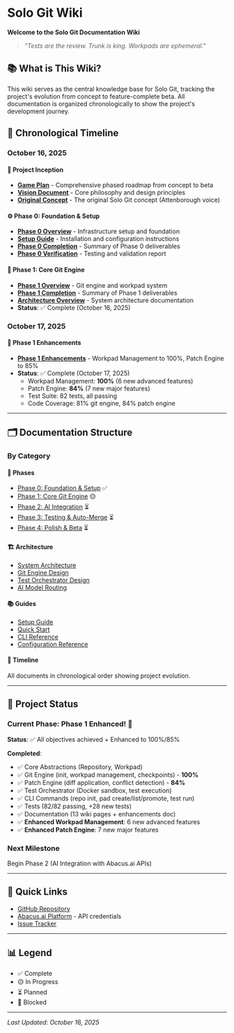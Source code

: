 
# Solo Git Wiki

**Welcome to the Solo Git Documentation Wiki**

> *"Tests are the review. Trunk is king. Workpads are ephemeral."*

## 📚 What is This Wiki?

This wiki serves as the central knowledge base for Solo Git, tracking the project's evolution from concept to feature-complete beta. All documentation is organized chronologically to show the project's development journey.

## 📅 Chronological Timeline

### October 16, 2025

#### 🎯 Project Inception
- **[Game Plan](./timeline/2025-10-16-game-plan.md)** - Comprehensive phased roadmap from concept to beta
- **[Vision Document](./timeline/2025-10-16-vision.md)** - Core philosophy and design principles
- **[Original Concept](./timeline/2025-10-16-concept.md)** - The original Solo Git concept (Attenborough voice)

#### ⚙️ Phase 0: Foundation & Setup
- **[Phase 0 Overview](./phases/phase-0-overview.md)** - Infrastructure setup and foundation
- **[Setup Guide](./guides/setup-guide.md)** - Installation and configuration instructions
- **[Phase 0 Completion](./phases/phase-0-completion.md)** - Summary of Phase 0 deliverables
- **[Phase 0 Verification](./phases/phase-0-verification.md)** - Testing and validation report

#### 🔧 Phase 1: Core Git Engine
- **[Phase 1 Overview](./phases/phase-1-overview.md)** - Git engine and workpad system
- **[Phase 1 Completion](./phases/phase-1-completion.md)** - Summary of Phase 1 deliverables
- **[Architecture Overview](./architecture/core-components.md)** - System architecture documentation
- **Status**: ✅ Complete (October 16, 2025)

### October 17, 2025

#### 🚀 Phase 1 Enhancements
- **[Phase 1 Enhancements](./phases/phase-1-enhancements.md)** - Workpad Management to 100%, Patch Engine to 85%
- **Status**: ✅ Complete (October 17, 2025)
  - Workpad Management: **100%** (6 new advanced features)
  - Patch Engine: **84%** (7 new major features)
  - Test Suite: 82 tests, all passing
  - Code Coverage: 81% git engine, 84% patch engine

---

## 🗂️ Documentation Structure

### By Category

#### 📖 Phases
- [Phase 0: Foundation & Setup](./phases/phase-0-overview.md) ✅
- [Phase 1: Core Git Engine](./phases/phase-1-overview.md) 🟡
- [Phase 2: AI Integration](./phases/phase-2-overview.md) ⏳
- [Phase 3: Testing & Auto-Merge](./phases/phase-3-overview.md) ⏳
- [Phase 4: Polish & Beta](./phases/phase-4-overview.md) ⏳

#### 🏗️ Architecture
- [System Architecture](./architecture/core-components.md)
- [Git Engine Design](./architecture/git-engine.md)
- [Test Orchestrator Design](./architecture/test-orchestrator.md)
- [AI Model Routing](./architecture/model-routing.md)

#### 📚 Guides
- [Setup Guide](./guides/setup-guide.md)
- [Quick Start](./guides/quick-start.md)
- [CLI Reference](./guides/cli-reference.md)
- [Configuration Reference](./guides/config-reference.md)

#### 📝 Timeline
All documents in chronological order showing project evolution.

---

## 🎯 Project Status

### Current Phase: Phase 1 Enhanced! 🎉
**Status**: ✅ All objectives achieved + Enhanced to 100%/85%

**Completed**:
- ✅ Core Abstractions (Repository, Workpad)
- ✅ Git Engine (init, workpad management, checkpoints) - **100%**
- ✅ Patch Engine (diff application, conflict detection) - **84%**
- ✅ Test Orchestrator (Docker sandbox, test execution)
- ✅ CLI Commands (repo init, pad create/list/promote, test run)
- ✅ Tests (82/82 passing, +28 new tests)
- ✅ Documentation (13 wiki pages + enhancements doc)
- ✅ **Enhanced Workpad Management**: 6 new advanced features
- ✅ **Enhanced Patch Engine**: 7 new major features

### Next Milestone
Begin Phase 2 (AI Integration with Abacus.ai APIs)

---

## 🔗 Quick Links

- [GitHub Repository](https://github.com/yourusername/solo-git)
- [Abacus.ai Platform](https://abacus.ai) - API credentials
- [Issue Tracker](https://github.com/yourusername/solo-git/issues)

---

## 📊 Legend

- ✅ Complete
- 🟡 In Progress
- ⏳ Planned
- 🔴 Blocked

---

*Last Updated: October 16, 2025*

